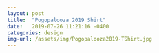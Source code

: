 ```yaml
---
layout: post
title:  "Pogopalooza 2019 Shirt"
date:   2019-07-26 11:21:16 -0400
categories: design
img-url: /assets/img/Pogopalooza2019-TShirt.jpg
---
```

